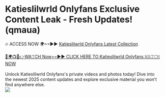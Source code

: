 # Katieslilwrld Onlyfans Exclusive Content Leak - Fresh Updates! (qmaua)

🔥 ACCESS NOW 🌍==►► <a href="https://tinyurl.com/kvy9nzfs" rel="nofollow">Katieslilwrld Onlyfans Latest Collection</a>
<br><br>
[🔴🌍📺📱👉WA𝚃CH Now==►► CLICK HERE TO Katieslilwrld Onlyfans 𝚆𝙰𝚃𝙲𝙷 NOW](https://tinyurl.com/kvy9nzfs)
<br><br>
Unlock Katieslilwrld Onlyfans's private videos and photos today! Dive into the newest 2025 content updates and explore exclusive material you won’t find anywhere else.
<br>
<a href="https://tinyurl.com/kvy9nzfs" rel="nofollow" data-target="animated-image.originalLink"><img src="https://camo.githubusercontent.com/8a4f000d20f83aca3bf7ec5f350d767afa0574a8a352519fd8cfa583a6f93a33/68747470733a2f2f692e696d6775722e636f6d2f644a486b345a712e676966" data-canonical-src="https://i.imgur.com/dJHk4Zq.gif" style="max-width: 100%; display: inline-block;" data-target="animated-image.originalImage"></a>
<br>
